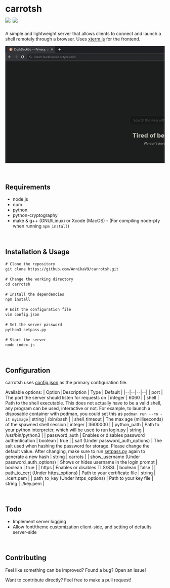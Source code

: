 
# carrotsh <br /> <a target="_blank" href="https://github.com/AnnikaV9/carrotsh" title="Version"><img src="https://img.shields.io/static/v1?label=Version&message=0.3.2&color=red"></a> <a target="_blank" href="https://github.com/AnnikaV9/carrotsh/blob/master/LICENSE" title="License"><img src="https://img.shields.io/static/v1?label=License&message=The%20Unlicense&color=blue"></a>
A simple and lightweight server that allows clients to connect and launch a shell remotely through a browser. Uses [xterm.js](https://github.com/xtermjs/xterm.js/) for the frontend.


![Screenshot](https://raw.githubusercontent.com/AnnikaV9/carrotsh/master/preview.gif)

<br />

## Requirements
 - node.js
 - npm
 - python
 - python-cryptography
 - make & g++ (GNU/Linux) or Xcode (MacOS) - (For compiling node-pty when running `npm install`)
 
<br />
 
## Installation & Usage
```
# Clone the repository
git clone https://github.com/AnnikaV9/carrotsh.git
 
# Change the working directory
cd carrotsh

# Install the dependencies
npm install

# Edit the configuration file
vim config.json

# Set the server password
python3 setpass.py

# Start the server
node index.js
```

<br />

## Configuration
carrotsh uses [config.json](https://github.com/AnnikaV9/carrotsh/blob/master/config.json) as the primary configuration file.

Available options:
| Option |Description | Type | Default |
|--|--|--|--|
| port | The port the server should listen for requests on | integer | 6060 |
| shell | Path to the shell executable. This does not actually have to be a valid shell, any program can be used, interactive or not. For example, to launch a disposable container with podman, you could set this as `podman run --rm -it myimage` | string | /bin/bash |
| shell_timeout | The max age (milliseconds) of the spawned shell session | integer | 3600000 |
| python_path | Path to your python interpreter, which will be used to run [login.py](https://github.com/AnnikaV9/carrotsh/blob/master/login.py) | string | /usr/bin/python3 |
| password_auth | Enables or disables password authentication | boolean | true |
| salt (Under password_auth_options) | The salt used when hashing the password for storage. Please change the default value. After changing, make sure to run [setpass.py](https://github.com/AnnikaV9/carrotsh/blob/master/setpass.py) again to generate a new hash | string | carrots |
| show_username (Under password_auth_options) | Shows or hides username in the login prompt | boolean | true |
| https | Enables or disables TLS/SSL | boolean | false |
| path_to_cert (Under https_options) | Path to your certificate file | string | ./cert.pem |
| path_to_key (Under https_options) | Path to your key file | string | ./key.pem |

<br />

## Todo
- Implement server logging
- Allow font/theme customization client-side, and setting of defaults server-side

<br />

## Contributing
Feel like something can be improved? Found a bug? Open an issue!

Want to contribute directly? Feel free to make a pull request!
